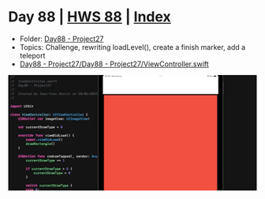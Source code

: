 # Day 88 | [HWS 88](https://www.hackingwithswift.com/100/88) | [Index](https://github.com/jeanyvesgarcin/100DaysOfSwift/blob/main/README.md)

- Folder: [Day88 - Project27](https://github.com/jeanyvesgarcin/100DaysOfSwift/tree/main/Day88%20-%20Project27)
- Topics: Challenge, rewriting loadLevel(), create a finish marker, add a teleport
- [Day88 - Project27/Day88 - Project27/ViewController.swift](https://github.com/jeanyvesgarcin/100DaysOfSwift/blob/119f6aba09081f8396c07e4a1015698d7a9d8cfa/Day88%20-%20Project27/Day88%20-%20Project27/ViewController.swift)

![Day88 - Project27](https://github.com/jeanyvesgarcin/100DaysOfSwift/blob/119f6aba09081f8396c07e4a1015698d7a9d8cfa/Images/Day88%20-%20Project27.gif)
